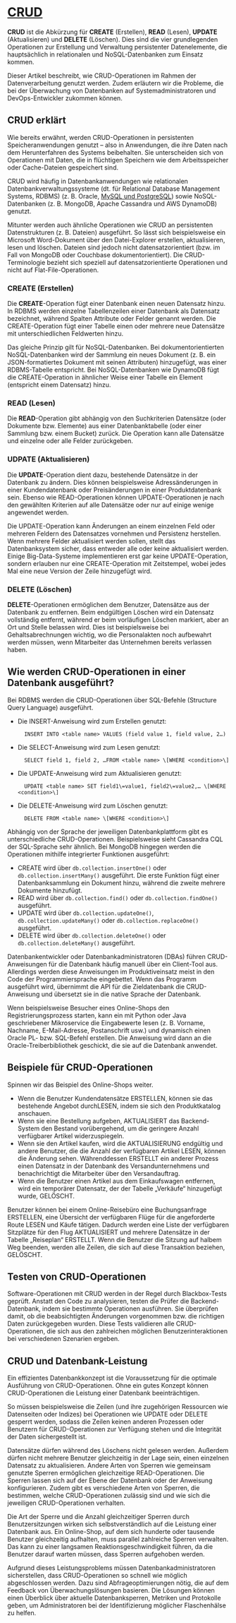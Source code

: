 # [CRUD](https://www.crowdstrike.de/cybersecurity-101/observability/crud/)

**CRUD** ist die Abkürzung für **CREATE** (Erstellen), **READ** (Lesen), **UPDATE** (Aktualisieren) und **DELETE** (Löschen). Dies sind die vier grundlegenden Operationen zur Erstellung und Verwaltung persistenter Datenelemente, die hauptsächlich in relationalen und NoSQL-Datenbanken zum Einsatz kommen.

Dieser Artikel beschreibt, wie CRUD-Operationen im Rahmen der Datenverarbeitung genutzt werden. Zudem erläutern wir die Probleme, die bei der Überwachung von Datenbanken auf Systemadministratoren und DevOps-Entwickler zukommen können.

## CRUD erklärt

Wie bereits erwähnt, werden CRUD-Operationen in persistenten Speicheranwendungen genutzt – also in Anwendungen, die ihre Daten nach dem Herunterfahren des Systems beibehalten. Sie unterscheiden sich von Operationen mit Daten, die in flüchtigen Speichern wie dem Arbeitsspeicher oder Cache-Dateien gespeichert sind.

CRUD wird häufig in Datenbankanwendungen wie relationalen Datenbankverwaltungssysteme (dt. für Relational Database Management Systems, RDBMS) (z. B. Oracle, [MySQL und PostgreSQL](https://www.crowdstrike.de/cybersecurity-101/observability/postgresql-vs-mysql/)) sowie NoSQL-Datenbanken (z. B. MongoDB, Apache Cassandra und AWS DynamoDB) genutzt.

Mitunter werden auch ähnliche Operationen wie CRUD an persistenten Datenstrukturen (z. B. Dateien) ausgeführt. So lässt sich beispielsweise ein Microsoft Word-Dokument über den Datei-Explorer erstellen, aktualisieren, lesen und löschen. Dateien sind jedoch nicht datensatzorientiert (bzw. im Fall von MongoDB oder Couchbase dokumentorientiert). Die CRUD-Terminologie bezieht sich speziell auf datensatzorientierte Operationen und nicht auf Flat-File-Operationen.

### CREATE (Erstellen)

Die **CREATE**\-Operation fügt einer Datenbank einen neuen Datensatz hinzu. In RDBMS werden einzelne Tabellenzeilen einer Datenbank als Datensatz bezeichnet, während Spalten Attribute oder Felder genannt werden. Die CREATE-Operation fügt einer Tabelle einen oder mehrere neue Datensätze mit unterschiedlichen Feldwerten hinzu.

Das gleiche Prinzip gilt für NoSQL-Datenbanken. Bei dokumentorientierten NoSQL-Datenbanken wird der Sammlung ein neues Dokument (z. B. ein JSON-formatiertes Dokument mit seinen Attributen) hinzugefügt, was einer RDBMS-Tabelle entspricht. Bei NoSQL-Datenbanken wie DynamoDB fügt die CREATE-Operation in ähnlicher Weise einer Tabelle ein Element (entspricht einem Datensatz) hinzu.

### READ (Lesen)

Die **READ**\-Operation gibt abhängig von den Suchkriterien Datensätze (oder Dokumente bzw. Elemente) aus einer Datenbanktabelle (oder einer Sammlung bzw. einem Bucket) zurück. Die Operation kann alle Datensätze und einzelne oder alle Felder zurückgeben.

### UDPATE (Aktualisieren)

Die **UPDATE**\-Operation dient dazu, bestehende Datensätze in der Datenbank zu ändern. Dies können beispielsweise Adressänderungen in einer Kundendatenbank oder Preisänderungen in einer Produktdatenbank sein. Ebenso wie READ-Operationen können UPDATE-Operationen je nach den gewählten Kriterien auf alle Datensätze oder nur auf einige wenige angewendet werden.

Die UPDATE-Operation kann Änderungen an einem einzelnen Feld oder mehreren Feldern des Datensatzes vornehmen und Persistenz herstellen. Wenn mehrere Felder aktualisiert werden sollen, stellt das Datenbanksystem sicher, dass entweder alle oder keine aktualisiert werden. Einige Big-Data-Systeme implementieren erst gar keine UPDATE-Operation, sondern erlauben nur eine CREATE-Operation mit Zeitstempel, wobei jedes Mal eine neue Version der Zeile hinzugefügt wird.

### DELETE (Löschen)

**DELETE**\-Operationen ermöglichen dem Benutzer, Datensätze aus der Datenbank zu entfernen. Beim endgültigen Löschen wird ein Datensatz vollständig entfernt, während er beim vorläufigen Löschen markiert, aber an Ort und Stelle belassen wird. Dies ist beispielsweise bei Gehaltsabrechnungen wichtig, wo die Personalakten noch aufbewahrt werden müssen, wenn Mitarbeiter das Unternehmen bereits verlassen haben.

## Wie werden CRUD-Operationen in einer Datenbank ausgeführt?

Bei RDBMS werden die CRUD-Operationen über SQL-Befehle (Structure Query Language) ausgeführt.

- Die INSERT-Anweisung wird zum Erstellen genutzt:

        INSERT INTO <table name> VALUES (field value 1, field value, 2…)

- Die SELECT-Anweisung wird zum Lesen genutzt:

        SELECT field 1, field 2, …FROM <table name> \[WHERE <condition>\]

- Die UPDATE-Anweisung wird zum Aktualisieren genutzt:

        UPDATE <table name> SET field1\=value1, field2\=value2,… \[WHERE <condition>\]

- Die DELETE-Anweisung wird zum Löschen genutzt:

        DELETE FROM <table name> \[WHERE <condition>\]

Abhängig von der Sprache der jeweiligen Datenbankplattform gibt es unterschiedliche CRUD-Operationen. Beispielsweise sieht Cassandra CQL der SQL-Sprache sehr ähnlich. Bei MongoDB hingegen werden die Operationen mithilfe integrierter Funktionen ausgeführt:

- CREATE wird über `db.collection.insertOne()` oder `db.collection.insertMany()` ausgeführt. Die erste Funktion fügt einer Datenbanksammlung ein Dokument hinzu, während die zweite mehrere Dokumente hinzufügt.
- READ wird über `db.collection.find()` oder `db.collection.findOne()` ausgeführt.
- UPDATE wird über `db.collection.updateOne()`, `db.collection.updateMany()` oder `db.collection.replaceOne()` ausgeführt.
- DELETE wird über
  `db.collection.deleteOne()` oder `db.collection.deleteMany()` ausgeführt.

Datenbankentwickler oder Datenbankadministratoren (DBAs) führen CRUD-Anweisungen für die Datenbank häufig manuell über ein Client-Tool aus. Allerdings werden diese Anweisungen im Produktiveinsatz meist in den Code der Programmiersprache eingebettet. Wenn das Programm ausgeführt wird, übernimmt die API für die Zieldatenbank die CRUD-Anweisung und übersetzt sie in die native Sprache der Datenbank.

Wenn beispielsweise Besucher eines Online-Shops den Registrierungsprozess starten, kann ein mit Python oder Java geschriebener Mikroservice die Eingabewerte lesen (z. B. Vorname, Nachname, E-Mail-Adresse, Postanschrift usw.) und dynamisch einen Oracle PL- bzw. SQL-Befehl erstellen. Die Anweisung wird dann an die Oracle-Treiberbibliothek geschickt, die sie auf die Datenbank anwendet.

## Beispiele für CRUD-Operationen

Spinnen wir das Beispiel des Online-Shops weiter.

- Wenn die Benutzer Kundendatensätze ERSTELLEN, können sie das bestehende Angebot durchLESEN, indem sie sich den Produktkatalog anschauen.
- Wenn sie eine Bestellung aufgeben, AKTUALISIERT das Backend-System den Bestand vorübergehend, um die geringere Anzahl verfügbarer Artikel widerzuspiegeln.
- Wenn sie den Artikel kaufen, wird die AKTUALISIERUNG endgültig und andere Benutzer, die die Anzahl der verfügbaren Artikel LESEN, können die Änderung sehen. Währenddessen ERSTELLT ein anderer Prozess einen Datensatz in der Datenbank des Versandunternehmens und benachrichtigt die Mitarbeiter über den Versandauftrag.
- Wenn die Benutzer einen Artikel aus dem Einkaufswagen entfernen, wird ein temporärer Datensatz, der der Tabelle „Verkäufe“ hinzugefügt wurde, GELÖSCHT.

Benutzer können bei einem Online-Reisebüro eine Buchungsanfrage ERSTELLEN, eine Übersicht der verfügbaren Flüge für die angeforderte Route LESEN und Käufe tätigen. Dadurch werden eine Liste der verfügbaren Sitzplätze für den Flug AKTUALISIERT und mehrere Datensätze in der Tabelle „Reiseplan“ ERSTELLT. Wenn die Benutzer die Sitzung auf halbem Weg beenden, werden alle Zeilen, die sich auf diese Transaktion beziehen, GELÖSCHT.

## Testen von CRUD-Operationen

Software-Operationen mit CRUD werden in der Regel durch Blackbox-Tests geprüft. Anstatt den Code zu analysieren, testen die Prüfer die Backend-Datenbank, indem sie bestimmte Operationen ausführen. Sie überprüfen damit, ob die beabsichtigten Änderungen vorgenommen bzw. die richtigen Daten zurückgegeben wurden. Diese Tests validieren alle CRUD-Operationen, die sich aus den zahlreichen möglichen Benutzerinteraktionen bei verschiedenen Szenarien ergeben.

## CRUD und Datenbank-Leistung

Ein effizientes Datenbankkonzept ist die Voraussetzung für die optimale Ausführung von CRUD-Operationen. Ohne ein gutes Konzept können CRUD-Operationen die Leistung einer Datenbank beeinträchtigen.

So müssen beispielsweise die Zeilen (und ihre zugehörigen Ressourcen wie Datenseiten oder Indizes) bei Operationen wie UPDATE oder DELETE gesperrt werden, sodass die Zeilen keinen anderen Prozessen oder Benutzern für CRUD-Operationen zur Verfügung stehen und die Integrität der Daten sichergestellt ist.

Datensätze dürfen während des Löschens nicht gelesen werden. Außerdem dürfen nicht mehrere Benutzer gleichzeitig in der Lage sein, einen einzelnen Datensatz zu aktualisieren. Andere Arten von Sperren wie gemeinsam genutzte Sperren ermöglichen gleichzeitige READ-Operationen. Die Sperren lassen sich auf der Ebene der Datenbank oder der Anweisung konfigurieren. Zudem gibt es verschiedene Arten von Sperren, die bestimmen, welche CRUD-Operationen zulässig sind und wie sich die jeweiligen CRUD-Operationen verhalten.

Die Art der Sperre und die Anzahl gleichzeitiger Sperren durch Benutzersitzungen wirken sich selbstverständlich auf die Leistung einer Datenbank aus. Ein Online-Shop, auf dem sich hunderte oder tausende Benutzer gleichzeitig aufhalten, muss parallel zahlreiche Sperren verwalten. Das kann zu einer langsamen Reaktionsgeschwindigkeit führen, da die Benutzer darauf warten müssen, dass Sperren aufgehoben werden.

Aufgrund dieses Leistungsproblems müssen Datenbankadministratoren sicherstellen, dass CRUD-Operationen so schnell wie möglich abgeschlossen werden. Dazu sind Abfrageoptimierungen nötig, die auf dem Feedback von Überwachungslösungen basieren. Die Lösungen können einen Überblick über aktuelle Datenbanksperren, Metriken und Protokolle geben, um Administratoren bei der Identifizierung möglicher Flaschenhälse zu helfen.
